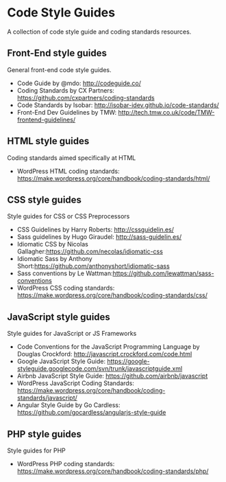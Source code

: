 # Code Style Guides
A collection of code style guide and coding standards resources.

## Front-End style guides

General front-end code style guides.

- Code Guide by @mdo: http://codeguide.co/
- Coding Standards by CX Partners: https://github.com/cxpartners/coding-standards
- Code Standards by Isobar: http://isobar-idev.github.io/code-standards/
- Front-End Dev Guidelines by TMW: http://tech.tmw.co.uk/code/TMW-frontend-guidelines/

## HTML style guides

Coding standards aimed specifically at HTML

- WordPress HTML coding standards: https://make.wordpress.org/core/handbook/coding-standards/html/

## CSS style guides

Style guides for CSS or CSS Preprocessors

- CSS Guidelines by Harry Roberts: http://cssguidelin.es/
- Sass guidelines by Hugo Giraudel: http://sass-guidelin.es/
- Idiomatic CSS by Nicolas Gallagher:https://github.com/necolas/idiomatic-css
- Idiomatic Sass by Anthony Short:https://github.com/anthonyshort/idiomatic-sass
- Sass conventions by Le Wattman:https://github.com/lewattman/sass-conventions
- WordPress CSS coding standards: https://make.wordpress.org/core/handbook/coding-standards/css/

## JavaScript style guides

Style guides for JavaScript or JS Frameworks

- Code Conventions for the JavaScript Programming Language by Douglas Crockford: http://javascript.crockford.com/code.html
- Google JavaScript Style Guide: https://google-styleguide.googlecode.com/svn/trunk/javascriptguide.xml
- Airbnb JavaScript Style Guide: https://github.com/airbnb/javascript
- WordPress JavaScript Coding Standards: https://make.wordpress.org/core/handbook/coding-standards/javascript/
- Angular Style Guide by Go Cardless: https://github.com/gocardless/angularjs-style-guide


## PHP style guides

Style guides for PHP

- WordPress PHP coding standards: https://make.wordpress.org/core/handbook/coding-standards/php/
